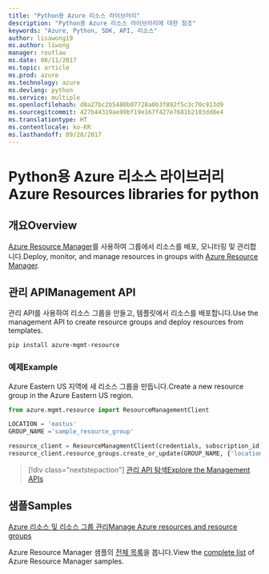 ```yaml
---
title: "Python용 Azure 리소스 라이브러리"
description: "Python용 Azure 리소스 라이브러리에 대한 참조"
keywords: "Azure, Python, SDK, API, 리소스"
author: lisawong19
ms.author: liwong
manager: routlaw
ms.date: 08/11/2017
ms.topic: article
ms.prod: azure
ms.technology: azure
ms.devlang: python
ms.service: multiple
ms.openlocfilehash: d8a27bc2b5480b07728a0b3f892f5c3c70c913d9
ms.sourcegitcommit: 427b44319ae99bf19e167f427e7681b2103dd8e4
ms.translationtype: HT
ms.contentlocale: ko-KR
ms.lasthandoff: 09/28/2017
---
```

# <a name="azure-resources-libraries-for-python"></a><span data-ttu-id="a38b7-104">Python용 Azure 리소스 라이브러리</span><span class="sxs-lookup"><span data-stu-id="a38b7-104">Azure Resources libraries for python</span></span>

## <a name="overview"></a><span data-ttu-id="a38b7-105">개요</span><span class="sxs-lookup"><span data-stu-id="a38b7-105">Overview</span></span> 
<span data-ttu-id="a38b7-106">[Azure Resource Manager](https://docs.microsoft.com/en-us/azure/azure-resource-manager/resource-group-overview)를 사용하여 그룹에서 리소스를 배포, 모니터링 및 관리합니다.</span><span class="sxs-lookup"><span data-stu-id="a38b7-106">Deploy, monitor, and manage resources in groups with [Azure Resource Manager](https://docs.microsoft.com/en-us/azure/azure-resource-manager/resource-group-overview).</span></span>

## <a name="management-api"></a><span data-ttu-id="a38b7-107">관리 API</span><span class="sxs-lookup"><span data-stu-id="a38b7-107">Management API</span></span>
<span data-ttu-id="a38b7-108">관리 API를 사용하여 리소스 그룹을 만들고, 템플릿에서 리소스를 배포합니다.</span><span class="sxs-lookup"><span data-stu-id="a38b7-108">Use the management API to create resource groups and deploy resources from templates.</span></span>

```bash
pip install azure-mgmt-resource
```
### <a name="example"></a><span data-ttu-id="a38b7-109">예제</span><span class="sxs-lookup"><span data-stu-id="a38b7-109">Example</span></span> 
<span data-ttu-id="a38b7-110">Azure Eastern US 지역에 새 리소스 그룹을 만듭니다.</span><span class="sxs-lookup"><span data-stu-id="a38b7-110">Create a new resource group in the Azure Eastern US region.</span></span>

```python
from azure.mgmt.resource import ResourceManagementClient

LOCATION = 'eastus'
GROUP_NAME ='sample_resource_group'

resource_client = ResourceManagmentClient(credentials, subscription_id)
resource_client.resource_groups.create_or_update(GROUP_NAME, {'location': LOCATION})
```

> [!div class="nextstepaction"]
> [<span data-ttu-id="a38b7-111">관리 API 탐색</span><span class="sxs-lookup"><span data-stu-id="a38b7-111">Explore the Management APIs</span></span>](/python/api/overview/azure/azure.mgmt.resource)

## <a name="samples"></a><span data-ttu-id="a38b7-112">샘플</span><span class="sxs-lookup"><span data-stu-id="a38b7-112">Samples</span></span>
[<span data-ttu-id="a38b7-113">Azure 리소스 및 리소스 그룹 관리</span><span class="sxs-lookup"><span data-stu-id="a38b7-113">Manage Azure resources and resource groups</span></span>](https://github.com/Azure-Samples/resource-manager-python-resources-and-groups)

<span data-ttu-id="a38b7-114">Azure Resource Manager 샘플의 [전체 목록](https://azure.microsoft.com/resources/samples/?platform=python&term=resource)을 봅니다.</span><span class="sxs-lookup"><span data-stu-id="a38b7-114">View the [complete list](https://azure.microsoft.com/resources/samples/?platform=python&term=resource) of Azure Resource Manager samples.</span></span>

